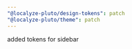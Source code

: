 ```yaml
---
"@localyze-pluto/design-tokens": patch
"@localyze-pluto/theme": patch
---
```


added tokens for sidebar
